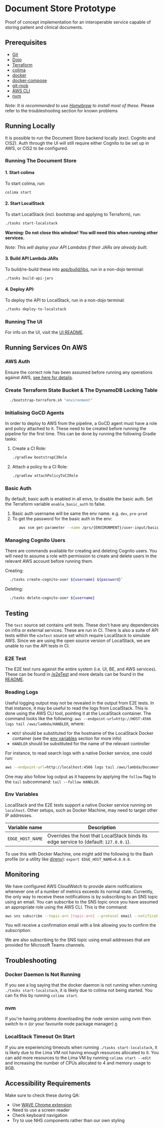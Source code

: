# Document Store Prototype

Proof of concept implementation for an interoperable service capable of storing patient and clinical documents.

## Prerequisites

- [Git](https://git-scm.com/)
- [Dojo](https://github.com/kudulab/dojo#installation)
- [Terraform](https://formulae.brew.sh/formula/terraform)
- [colima](https://formulae.brew.sh/formula/colima)
- [docker](https://formulae.brew.sh/formula/docker)
- [docker-compose](https://formulae.brew.sh/formula/docker-compose)
- [git-mob](https://www.npmjs.com/package/git-mob)
- [AWS CLI](https://aws.amazon.com/cli/)
- [nvm](https://formulae.brew.sh/formula/nvm)

_Note: It is recommended to use [Homebrew](https://brew.sh/) to install most of these._
Please refer to the troubleshooting section for known problems

## Running Locally

It is possible to run the Document Store backend locally (excl. Cognito and CIS2). Auth through the UI will
still require either Cognito to be set up in AWS, or CIS2 to be configured.

### Running The Document Store

#### 1. Start colima

To start colima, run:

```bash
colima start
```

#### 2. Start LocalStack

To start LocalStack (incl. bootstrap and applying to Terraform), run:

```bash
./tasks start-localstack
```

**Warning: Do not close this window! You will need this when running other services.**

_Note: This will deploy your API Lambdas if their JARs are already built._

#### 3. Build API Lambda JARs

To build/re-build these into [app/build/libs](app/build/libs), run in a non-dojo terminal:

```bash
./tasks build-api-jars
```

#### 4. Deploy API:

To deploy the API to LocalStack, run in a non-dojo terminal:

```bash
./tasks deploy-to-localstack
```

### Running The UI

For info on the UI, visit the [UI README](ui/README.md).

## Running Services On AWS

### AWS Auth

Ensure the correct role has been assumed before running any operations against
AWS, [see here for details](https://docs.aws.amazon.com/cli/latest/userguide/cli-configure-quickstart.html).

### Create Terraform State Bucket & The DynamoDB Locking Table

  ```bash
    ./bootstrap-terraform.sh "environment"
  ```

### Initialising GoCD Agents

In order to deploy to AWS from the pipeline, a GoCD agent must have a role and policy attached to it. These need to be
created before running the pipeline for the first time. This can be done by running the following Gradle tasks:

1. Create a CI Role:
    ```bash
    ./gradlew bootstrapCIRole
    ```
2. Attach a policy to a CI Role:
    ```bash
    ./gradlew attachPolicyToCIRole
    ```

### Basic Auth

By default, basic auth is enabled in all envs, to disable the basic auth. Set the Terraform variable `enable_basic_auth`
to false.

1. Basic auth username will be same the env name. e.g. `dev`, `pre-prod`
2. To get the password for the basic auth in the env:
    ```bash
       aws ssm get-parameter --name /prs/{ENVIRONMENT}/user-input/basic-auth-password --with-decryption
    ```

### Managing Cognito Users

There are commands available for creating and deleting Cognito users. You will need to assume a role with permission to
create and delete users in the relevant AWS account before running them.

Creating:

```bash
  ./tasks create-cognito-user ${username} ${password}`
```

Deleting:

```bash
  ./tasks delete-cognito-user ${username}
```

## Testing

The `test` source set contains unit tests. These don't have any dependencies on infra or external services.
These are run in CI. There is also a suite of API tests within the `e2eTest` source set which require LocalStack to
simulate AWS. Since we are using the open source version of LocalStack, we are unable to run the API tests in CI.

### E2E Test

The E2E test runs against the entire system (i.e. UI, BE, and AWS services). These can be found in [/e2eTest](e2eTest)
and more details can be found in the [README](e2eTest/README.md).

### Reading Logs

Useful logging output may not be revealed in the output from E2E tests. In that instance, it may be useful to
read the logs from LocalStack. This is done using the AWS CLI tool, pointing it at the LocalStack container. The command
looks like the following: `aws --endpoint-url=http://HOST:4566 logs tail /aws/lambda/HANDLER`, where:

- `HOST` should be substituted for the hostname of the LocalStack Docker container (see the
  [env variables](#env-variables) section for more info)
- `HANDLER` should be substituted for the name of the relevant controller

For instance, to read search logs with a native Docker service, one could run:

```bash
aws --endpoint-url=http://localhost:4566 logs tail /aws/lambda/DocumentReferenceSearchHandler
```

One may also follow log output as it happens by applying the `follow` flag to the `tail` subcommand:
`tail --follow HANDLER`.

### Env Variables

LocalStack and the E2E tests support a native Docker service running on `localhost`. Other setups, such as Docker
Machine, may need to target other IP addresses.

| Variable name    | Description                                                                          |
|------------------|--------------------------------------------------------------------------------------|
| `EDGE_HOST_NAME` | Overrides the host that LocalStack binds its edge service to (default: `127.0.0.1`). |

To use this with Docker Machine, one might add the following to the Bash profile (or a utility
like [direnv](https://direnv.net/)): `export EDGE_HOST_NAME=0.0.0.0`.

## Monitoring

We have configured AWS CloudWatch to provide alarm notifications whenever one of a number of metrics exceeds its normal state.
Currently, the only way to receive these notifications is by subscribing to an SNS topic using an email. You can subscribe
to the SNS topic once you have assumed an appropriate role using the AWS CLI. This is the command:

```bash
aws sns subscribe --topic-arn [topic-arn] --protocol email --notification-endpoint [your NHS email]
```

You will receive a confirmation email with a link allowing you to confirm the subscription.

We are also subscribing to the SNS topic using email addresses that are provided for Microsoft Teams channels.

## Troubleshooting

### Docker Daemon Is Not Running

If you see a log saying that the docker daemon is not running when running `./tasks start-localstack`, it is likely due
to colima not being started. You can fix this by running `colima start`.

### nvm

If you're having problems downloading the node version using nvm then switch to n (or your favourite node package
manager)
[n](https://formulae.brew.sh/formula/n)

### LocalStack Timeout On Start

If you are experiencing timeouts when running `./tasks start-localstack`, it is likely due to the Lima VM not having
enough resources allocated to it. You can add more resources to the Lima VM by running `colima start --edit` and
increasing the number of CPUs allocated to 4 and memory usage to 8GB.


## Accessibility Requirements

Make sure to check these during QA:

- Use [WAVE Chrome extension](https://chrome.google.com/webstore/detail/wave-evaluation-tool/jbbplnpkjmmeebjpijfedlgcdilocofh)
- Need to use a screen reader 
- Check keyboard navigation 
- Try to use NHS components rather than our own styling

